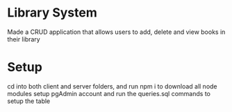 # Library System

Made a CRUD application that allows users to add, delete and view books in their library

# Setup
cd into both client and server folders, and run npm i to download all node modules
setup pgAdmin account and run the queries.sql commands to setup the table
